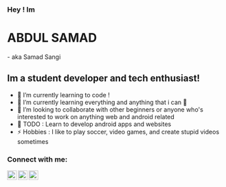 ### Hey ! Im <h1>ABDUL SAMAD</h1> - aka Samad Sangi

## Im a student developer and tech enthusiast!

- 🔭 I’m currently learning to code !
- 🌱 I’m currently learning everything and anything that i can 🤣
- 👯 I’m looking to collaborate with other beginners or anyone who's interested to work on anything web and android related
- 🥅 TODO : Learn to develop android apps and websites
- ⚡ Hobbies : I like to play soccer, video games, and create stupid videos sometimes

### Connect with me:
  
[<img align="left" alt="Facebook | Abdul Samad" width="22px" src="https://cdn.jsdelivr.net/npm/simple-icons@3.4.0/icons/facebook.svg" />][facebook]
[<img align="left" alt="WhatsApp | Abdul Samad" width="22px" src="https://cdn.jsdelivr.net/npm/simple-icons@3.4.0/icons/whatsapp.svg" />][whatsapp]
[<img align="left" alt="Youtube | Abdul Samad" width="22px" src="https://cdn.jsdelivr.net/npm/simple-icons@3.4.0/icons/youtube.svg" />][Youtube]

<br />

[facebook]: https://www.facebook.com/profile.php?id=100008059773001
[whatsapp]: https://wa.me/03177535201
[website]: https://codeSTACKr.com
[twitter]: https://twitter.com/codeSTACKr
[youtube]: https://www.youtube.com/channel/UCpdSatx1darbkK4koxxRvjg/
[instagram]: https://instagram.com/codeSTACKr
[webdevplaylist]: https://www.youtube.com/playlist?list=PLkwxH9e_vrAJ0WbEsFA9W3I1W-g_BTsbt
[jsplaylist]: https://www.youtube.com/playlist?list=PLkwxH9e_vrALRJKu7wfXby3MKeflhTu6B
[cssplaylist]: https://www.youtube.com/playlist?list=PLkwxH9e_vrALSdvZuEh6gqQdmDoDIoqz4
[reactplaylist]: https://www.youtube.com/playlist?list=PLkwxH9e_vrAK4TdffpxKY3QGyHCpxFcQ0
